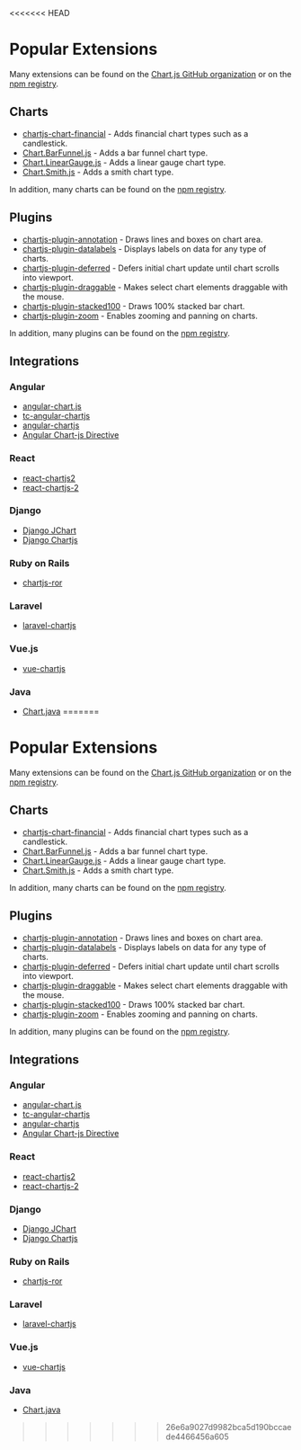<<<<<<< HEAD
# Popular Extensions

Many extensions can be found on the [Chart.js GitHub organization](https://github.com/chartjs) or on the [npm registry](https://www.npmjs.com/search?q=chartjs-).

## Charts

 - <a href="https://github.com/chartjs/chartjs-chart-financial" target="_blank">chartjs-chart-financial</a> - Adds financial chart types such as a candlestick.
 - <a href="https://github.com/chartjs/Chart.BarFunnel.js" target="_blank">Chart.BarFunnel.js</a> - Adds a bar funnel chart type.
 - <a href="https://github.com/chartjs/Chart.LinearGauge.js" target="_blank">Chart.LinearGauge.js</a> - Adds a linear gauge chart type.
 - <a href="https://github.com/chartjs/Chart.smith.js" target="_blank">Chart.Smith.js</a> - Adds a smith chart type.

In addition, many charts can be found on the [npm registry](https://www.npmjs.com/search?q=chartjs-chart-).

## Plugins

 - <a href="https://github.com/chartjs/chartjs-plugin-annotation" target="_blank">chartjs-plugin-annotation</a> - Draws lines and boxes on chart area.
 - <a href="https://github.com/chartjs/chartjs-plugin-datalabels" target="_blank">chartjs-plugin-datalabels</a> - Displays labels on data for any type of charts.
 - <a href="https://github.com/chartjs/chartjs-plugin-deferred" target="_blank">chartjs-plugin-deferred</a> - Defers initial chart update until chart scrolls into viewport.
 - <a href="https://github.com/compwright/chartjs-plugin-draggable" target="_blank">chartjs-plugin-draggable</a> - Makes select chart elements draggable with the mouse.
 - <a href="https://github.com/y-takey/chartjs-plugin-stacked100" target="_blank">chartjs-plugin-stacked100</a> - Draws 100% stacked bar chart.
 - <a href="https://github.com/chartjs/chartjs-plugin-zoom" target="_blank">chartjs-plugin-zoom</a> - Enables zooming and panning on charts.

In addition, many plugins can be found on the [npm registry](https://www.npmjs.com/search?q=chartjs-plugin-).

## Integrations

### Angular
 - <a href="https://github.com/jtblin/angular-chart.js" target="_blank">angular-chart.js</a>
 - <a href="https://github.com/carlcraig/tc-angular-chartjs" target="_blank">tc-angular-chartjs</a>
 - <a href="https://github.com/petermelias/angular-chartjs" target="_blank">angular-chartjs</a>
 - <a href="https://github.com/earlonrails/angular-chartjs-directive" target="_blank">Angular Chart-js Directive</a>

### React
 - <a href="https://github.com/topdmc/react-chartjs2" target="_blank">react-chartjs2</a>
 - <a href="https://github.com/gor181/react-chartjs-2" target="_blank">react-chartjs-2</a>

### Django
 - <a href="https://github.com/matthisk/django-jchart" target="_blank">Django JChart</a>
 - <a href="https://github.com/novafloss/django-chartjs" target="_blank">Django Chartjs</a>

### Ruby on Rails
 - <a href="https://github.com/airblade/chartjs-ror" target="_blank">chartjs-ror</a>

### Laravel
 - <a href="https://github.com/fxcosta/laravel-chartjs" target="_blank">laravel-chartjs</a>

### Vue.js
 - <a href="https://github.com/apertureless/vue-chartjs/" target="_blank">vue-chartjs</a>

### Java
 - <a href="https://github.com/mdewilde/chart/" target="_blank">Chart.java</a>
=======
# Popular Extensions

Many extensions can be found on the [Chart.js GitHub organization](https://github.com/chartjs) or on the [npm registry](https://www.npmjs.com/search?q=chartjs-).

## Charts

 - <a href="https://github.com/chartjs/chartjs-chart-financial" target="_blank">chartjs-chart-financial</a> - Adds financial chart types such as a candlestick.
 - <a href="https://github.com/chartjs/Chart.BarFunnel.js" target="_blank">Chart.BarFunnel.js</a> - Adds a bar funnel chart type.
 - <a href="https://github.com/chartjs/Chart.LinearGauge.js" target="_blank">Chart.LinearGauge.js</a> - Adds a linear gauge chart type.
 - <a href="https://github.com/chartjs/Chart.smith.js" target="_blank">Chart.Smith.js</a> - Adds a smith chart type.

In addition, many charts can be found on the [npm registry](https://www.npmjs.com/search?q=chartjs-chart-).

## Plugins

 - <a href="https://github.com/chartjs/chartjs-plugin-annotation" target="_blank">chartjs-plugin-annotation</a> - Draws lines and boxes on chart area.
 - <a href="https://github.com/chartjs/chartjs-plugin-datalabels" target="_blank">chartjs-plugin-datalabels</a> - Displays labels on data for any type of charts.
 - <a href="https://github.com/chartjs/chartjs-plugin-deferred" target="_blank">chartjs-plugin-deferred</a> - Defers initial chart update until chart scrolls into viewport.
 - <a href="https://github.com/compwright/chartjs-plugin-draggable" target="_blank">chartjs-plugin-draggable</a> - Makes select chart elements draggable with the mouse.
 - <a href="https://github.com/y-takey/chartjs-plugin-stacked100" target="_blank">chartjs-plugin-stacked100</a> - Draws 100% stacked bar chart.
 - <a href="https://github.com/chartjs/chartjs-plugin-zoom" target="_blank">chartjs-plugin-zoom</a> - Enables zooming and panning on charts.

In addition, many plugins can be found on the [npm registry](https://www.npmjs.com/search?q=chartjs-plugin-).

## Integrations

### Angular
 - <a href="https://github.com/jtblin/angular-chart.js" target="_blank">angular-chart.js</a>
 - <a href="https://github.com/carlcraig/tc-angular-chartjs" target="_blank">tc-angular-chartjs</a>
 - <a href="https://github.com/petermelias/angular-chartjs" target="_blank">angular-chartjs</a>
 - <a href="https://github.com/earlonrails/angular-chartjs-directive" target="_blank">Angular Chart-js Directive</a>

### React
 - <a href="https://github.com/topdmc/react-chartjs2" target="_blank">react-chartjs2</a>
 - <a href="https://github.com/gor181/react-chartjs-2" target="_blank">react-chartjs-2</a>

### Django
 - <a href="https://github.com/matthisk/django-jchart" target="_blank">Django JChart</a>
 - <a href="https://github.com/novafloss/django-chartjs" target="_blank">Django Chartjs</a>

### Ruby on Rails
 - <a href="https://github.com/airblade/chartjs-ror" target="_blank">chartjs-ror</a>

### Laravel
 - <a href="https://github.com/fxcosta/laravel-chartjs" target="_blank">laravel-chartjs</a>

### Vue.js
 - <a href="https://github.com/apertureless/vue-chartjs/" target="_blank">vue-chartjs</a>

### Java
 - <a href="https://github.com/mdewilde/chart/" target="_blank">Chart.java</a>
>>>>>>> 26e6a9027d9982bca5d190bccaede4466456a605
